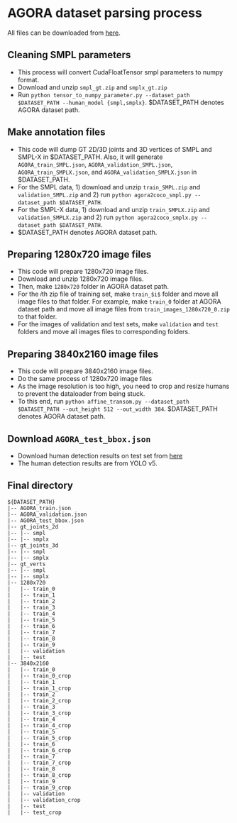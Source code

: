 # AGORA dataset parsing process

All files can be downloaded from [here](https://agora.is.tue.mpg.de/download.php).

## Cleaning SMPL parameters
* This process will convert CudaFloatTensor smpl parameters to numpy format.
* Download and unzip `smpl_gt.zip` and `smplx_gt.zip`
* Run `python tensor_to_numpy_parameter.py --dataset_path $DATASET_PATH --human_model {smpl,smplx}`. $DATASET_PATH denotes AGORA dataset path. 

## Make annotation files
* This code will dump GT 2D/3D joints and 3D vertices of SMPL and SMPL-X in $DATASET_PATH. Also, it will generate `AGORA_train_SMPL.json`, `AGORA_validation_SMPL.json`, `AGORA_train_SMPLX.json`, and `AGORA_validation_SMPLX.json` in $DATASET_PATH.
* For the SMPL data, 1) download and unzip  `train_SMPL.zip` and `validation_SMPL.zip` and 2) run  `python agora2coco_smpl.py --dataset_path $DATASET_PATH`.
* For the SMPL-X data, 1) download and unzip  `train_SMPLX.zip` and `validation_SMPLX.zip` and 2) run  `python agora2coco_smplx.py --dataset_path $DATASET_PATH`.
* $DATASET_PATH denotes AGORA dataset path. 

## Preparing 1280x720 image files
* This code will prepare 1280x720 image files.
* Download and unzip 1280x720 image files.
* Then, make `1280x720` folder in AGORA dataset path.
* For the $i$th zip file of training set, make `train_$i$` folder and move all image files to that folder. For example, make `train_0` folder at AGORA dataset path and move all image files from `train_images_1280x720_0.zip` to that folder.
* For the images of validation and test sets, make `validation` and `test` folders and move all images files to corresponding folders.

## Preparing 3840x2160 image files
* This code will prepare 3840x2160 image files.
* Do the same process of 1280x720 image files
* As the image resolution is too high, you need to crop and resize humans to prevent the dataloader from being stuck.
* To this end, run `python affine_transom.py --dataset_path $DATASET_PATH --out_height 512 --out_width 384`. $DATASET_PATH denotes AGORA dataset path. 

## Download `AGORA_test_bbox.json`
* Download human detection results on test set from [here](https://drive.google.com/file/d/1dGIMsX00xUIwlFTa1gtU9bTxbfTpMt9T/view?usp=share_link)
* The human detection results are from YOLO v5.

## Final directory
```
${DATASET_PATH}
|-- AGORA_train.json
|-- AGORA_validation.json
|-- AGORA_test_bbox.json
|-- gt_joints_2d
|-- |-- smpl
|-- |-- smplx
|-- gt_joints_3d
|-- |-- smpl
|-- |-- smplx
|-- gt_verts
|-- |-- smpl
|-- |-- smplx
|-- 1280x720
|   |-- train_0
|   |-- train_1
|   |-- train_2
|   |-- train_3
|   |-- train_4
|   |-- train_5
|   |-- train_6
|   |-- train_7
|   |-- train_8
|   |-- train_9
|   |-- validation
|   |-- test
|-- 3840x2160
|   |-- train_0
|   |-- train_0_crop
|   |-- train_1
|   |-- train_1_crop
|   |-- train_2
|   |-- train_2_crop
|   |-- train_3
|   |-- train_3_crop
|   |-- train_4
|   |-- train_4_crop
|   |-- train_5
|   |-- train_5_crop
|   |-- train_6
|   |-- train_6_crop
|   |-- train_7
|   |-- train_7_crop
|   |-- train_8
|   |-- train_8_crop
|   |-- train_9
|   |-- train_9_crop
|   |-- validation
|   |-- validation_crop
|   |-- test
|   |-- test_crop
```

